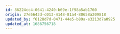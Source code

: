 ```yaml
---
id: 86224cc4-0641-4240-b69e-1f98a5ab1760
origin: 27e5643d-c013-4148-81a4-80658a209818
updated_by: f6128d7d-0471-44e5-b89a-e3213d7a0925
updated_at: 1686756718
---
```

